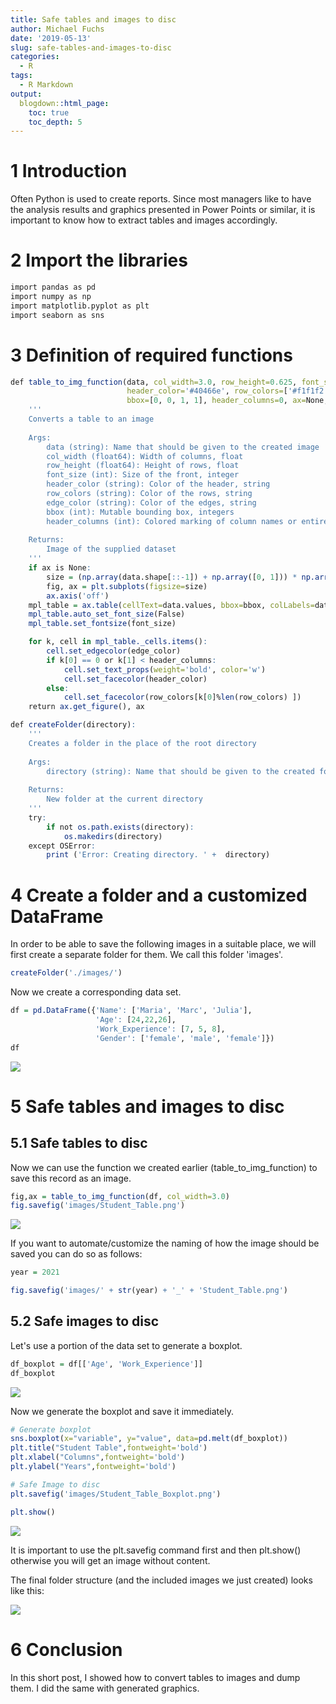 ```yaml
---
title: Safe tables and images to disc
author: Michael Fuchs
date: '2019-05-13'
slug: safe-tables-and-images-to-disc
categories:
  - R
tags:
  - R Markdown
output:
  blogdown::html_page:
    toc: true
    toc_depth: 5
---
```



# 1 Introduction

Often Python is used to create reports. Since most managers like to have the analysis results and graphics presented in Power Points or similar, it is important to know how to extract tables and images accordingly. 



# 2 Import the libraries


```r
import pandas as pd
import numpy as np
import matplotlib.pyplot as plt
import seaborn as sns
```


# 3 Definition of required functions



```r
def table_to_img_function(data, col_width=3.0, row_height=0.625, font_size=14,
                          header_color='#40466e', row_colors=['#f1f1f2', 'w'], edge_color='w',
                          bbox=[0, 0, 1, 1], header_columns=0, ax=None, **kwargs):
    '''
    Converts a table to an image
    
    Args: 
        data (string): Name that should be given to the created image
        col_width (float64): Width of columns, float
        row_height (float64): Height of rows, float
        font_size (int): Size of the front, integer
        header_color (string): Color of the header, string
        row_colors (string): Color of the rows, string
        edge_color (string): Color of the edges, string
        bbox (int): Mutable bounding box, integers
        header_columns (int): Colored marking of column names or entire additional columns, integers
        
    Returns:
        Image of the supplied dataset
    '''
    if ax is None:
        size = (np.array(data.shape[::-1]) + np.array([0, 1])) * np.array([col_width, row_height])
        fig, ax = plt.subplots(figsize=size)
        ax.axis('off')
    mpl_table = ax.table(cellText=data.values, bbox=bbox, colLabels=data.columns, **kwargs)
    mpl_table.auto_set_font_size(False)
    mpl_table.set_fontsize(font_size)

    for k, cell in mpl_table._cells.items():
        cell.set_edgecolor(edge_color)
        if k[0] == 0 or k[1] < header_columns:
            cell.set_text_props(weight='bold', color='w')
            cell.set_facecolor(header_color)
        else:
            cell.set_facecolor(row_colors[k[0]%len(row_colors) ])
    return ax.get_figure(), ax
```


```r
def createFolder(directory):
    '''
    Creates a folder in the place of the root directory
    
    Args: 
        directory (string): Name that should be given to the created folder
        
    Returns:
        New folder at the current directory
    '''
    try:
        if not os.path.exists(directory):
            os.makedirs(directory)
    except OSError:
        print ('Error: Creating directory. ' +  directory)
```


# 4 Create a folder and a customized DataFrame

In order to be able to save the following images in a suitable place, we will first create a separate folder for them.
We call this folder 'images'.


```r
createFolder('./images/')
```

Now we create a corresponding data set.



```r
df = pd.DataFrame({'Name': ['Maria', 'Marc', 'Julia'],
                   'Age': [24,22,26],
                   'Work_Experience': [7, 5, 8],
                   'Gender': ['female', 'male', 'female']})
df
```

![](/post/2019-05-13-safe-tables-and-images-to-disc_files/p115p1.png)



# 5 Safe tables and images to disc

## 5.1 Safe tables to disc

Now we can use the function we created earlier (table_to_img_function) to save this record as an image.



```r
fig,ax = table_to_img_function(df, col_width=3.0)
fig.savefig('images/Student_Table.png')
```

![](/post/2019-05-13-safe-tables-and-images-to-disc_files/p115p2.png)

If you want to automate/customize the naming of how the image should be saved you can do so as follows:



```r
year = 2021

fig.savefig('images/' + str(year) + '_' + 'Student_Table.png')
```


## 5.2 Safe images to disc


Let's use a portion of the data set to generate a boxplot.


```r
df_boxplot = df[['Age', 'Work_Experience']]
df_boxplot
```

![](/post/2019-05-13-safe-tables-and-images-to-disc_files/p115p3.png)

Now we generate the boxplot and save it immediately. 



```r
# Generate boxplot
sns.boxplot(x="variable", y="value", data=pd.melt(df_boxplot))
plt.title("Student Table",fontweight='bold')
plt.xlabel("Columns",fontweight='bold')
plt.ylabel("Years",fontweight='bold')

# Safe Image to disc
plt.savefig('images/Student_Table_Boxplot.png')

plt.show()
```

![](/post/2019-05-13-safe-tables-and-images-to-disc_files/p115p4.png)

It is important to use the plt.savefig command first and then plt.show() otherwise you will get an image without content.

The final folder structure (and the included images we just created) looks like this: 

![](/post/2019-05-13-safe-tables-and-images-to-disc_files/p115p5.png)


# 6 Conclusion

In this short post, I showed how to convert tables to images and dump them. I did the same with generated graphics. 












